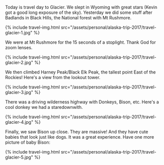 Today is travel day to Glacier. We slept in Wyoming with great stars (Kevin got a good long exposure of the sky). Yesterday we did some stuff after Badlands in Black Hills, the National forest with Mt Rushmore.

{% include travel-img.html src="/assets/personal/alaska-trip-2017/travel-glacier-1.jpg" %}

We were at Mt Rushmore for the 15 seconds of a stoplight. Thank God for zoom lenses.

{% include travel-img.html src="/assets/personal/alaska-trip-2017/travel-glacier-2.jpg" %}

We then climbed Harney Peak/Black Elk Peak, the tallest point East of the Rockies! Here's a view from the lookout tower.

{% include travel-img.html src="/assets/personal/alaska-trip-2017/travel-glacier-3.jpg" %}

There was a driving wilderness highway with Donkeys, Bison, etc. Here's a cool donkey we had a staredownwith.

{% include travel-img.html src="/assets/personal/alaska-trip-2017/travel-glacier-4.jpg" %}

Finally, we saw Bison up close. They are massive! And they have cute babies that look just like dogs. It was a great experience.  Have one more picture of baby Bison:   

{% include travel-img.html src="/assets/personal/alaska-trip-2017/travel-glacier-5.jpg" %}

